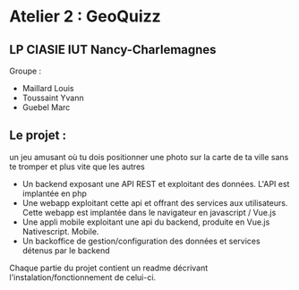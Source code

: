 # Atelier 2 : GeoQuizz

## LP CIASIE IUT Nancy-Charlemagnes
Groupe :
 - Maillard Louis
 - Toussaint Yvann
 - Guebel Marc
 
## Le projet :
 un jeu amusant où tu dois positionner une photo sur la carte de ta ville sans te tromper et plus vite que les autres
 - Un backend exposant une API REST et exploitant des données. L'API est implantée en php 
 - Une webapp exploitant cette api et offrant des services aux utilisateurs. Cette webapp est implantée dans le navigateur en javascript / Vue.js
 - Une appli mobile exploitant une api du backend, produite en Vue.js Nativescript. Mobile.
 - Un backoffice de gestion/configuration des données et services détenus par le backend
 
 Chaque partie du projet contient un readme décrivant l'instalation/fonctionnement de celui-ci.
